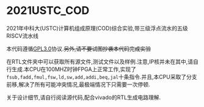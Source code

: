 # 2021USTC_COD
2021年中科大(USTC)计算机组成原理(COD)综合实验,带三级浮点流水的五级RISCV流水线

本代码遵循[GPL3.0](https://www.gnu.org/licenses/gpl-3.0.html)协议.~~另外,请不要试图抄袭本代码完成实验~~

在RTL文件夹中可以获取所有源文件,测试文件以及样例.注意,IP核并未在其中,请自行生成.本CPU在100MHZ时钟FPGA上正常工作,实现了`fsub,fadd,fmul,fsw,ld,sw,add,addi,beq,jal`十条指令.并且,本CPU采取了分支前移,解决了所有可能冲突情况,最极端情况下只需要一次停顿.

关于设计细节,请自行阅读源代码,配合vivado的RTL生成电路理解.
